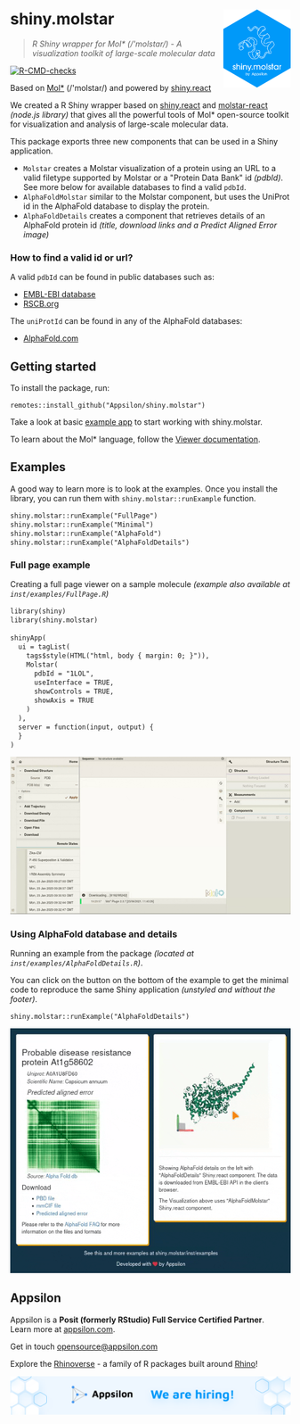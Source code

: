 # shiny.molstar <a href="https://appsilon.github.io/shiny.molstar/"><img src="man/figures/logo.svg" align="right" alt="data.validator logo" style="height: 140px;"></a>

> _R Shiny wrapper for Mol* (/'molstar/) - A visualization toolkit of large-scale molecular data_

<!-- badges: start -->
[![R-CMD-checks](https://github.com/Appsilon/shiny.molstar/actions/workflows/ci.yml/badge.svg)](https://github.com/Appsilon/shiny.molstar/actions/workflows/ci.yml)
<!-- badges: end -->

Based on [Mol*](https://molstar.org) (/'molstar/) and powered by [shiny.react](https://appsilon.github.io/shiny.react/)

We created a R Shiny wrapper based on [shiny.react](https://appsilon.github.io/shiny.react/) and [molstar-react](https://www.npmjs.com/package/molstar-react) _(node.js library)_ that gives all the powerful tools of Mol* open-source toolkit for visualization and analysis of large-scale molecular data.

This package exports three new components that can be used in a Shiny application.

* `Molstar` creates a Molstar visualization of a protein using an URL to a valid filetype supported by Molstar or a "Protein Data Bank" id _(pdbId)_. See more below for available databases to find a valid `pdbId`.
* `AlphaFoldMolstar` similar to the Molstar component, but uses the UniProt id in the AlphaFold database to display the protein.
* `AlphaFoldDetails` creates a component that retrieves details of an AlphaFold protein id _(title, download links and a Predict Aligned Error image)_

### How to find a valid id or url?

A valid `pdbId` can be found in public databases such as:

* [EMBL-EBI database](https://www.ebi.ac.uk/pdbe/entry/search/index/)
* [RSCB.org](https://www.rcsb.org/)

The `uniProtId` can be found in any of the AlphaFold databases:

* [AlphaFold.com](https://alphafold.com/)

## Getting started

To install the package, run:

```{R}
remotes::install_github("Appsilon/shiny.molstar")
```

Take a look at basic [example app](https://github.com/Appsilon/shiny.molstar/blob/main/inst/examples/Minimal.R) to start working with shiny.molstar.

To learn about the Mol* language, follow the [Viewer documentation](https://molstar.org/viewer-docs/).

## Examples

A good way to learn more is to look at the examples. Once you install the library, you can run them with `shiny.molstar::runExample` function.

```{R}
shiny.molstar::runExample("FullPage")
shiny.molstar::runExample("Minimal")
shiny.molstar::runExample("AlphaFold")
shiny.molstar::runExample("AlphaFoldDetails")
```

### Full page example

Creating a full page viewer on a sample molecule _(example also available at `inst/examples/FullPage.R`)_

```{R}
library(shiny)
library(shiny.molstar)

shinyApp(
  ui = tagList(
    tags$style(HTML("html, body { margin: 0; }")),
    Molstar(
      pdbId = "1LOL",
      useInterface = TRUE,
      showControls = TRUE,
      showAxis = TRUE
    )
  ),
  server = function(input, output) {
  }
)
```

![Full page example](man/figures/example.gif)

### Using AlphaFold database and details

Running an example from the package _(located at `inst/examples/AlphaFoldDetails.R`)_.

You can click on the button on the bottom of the example to get the minimal code to reproduce the same Shiny application _(unstyled and without the footer)_.

```{R}
shiny.molstar::runExample("AlphaFoldDetails")
```

![AlphaFold with details](man/figures/example2.gif)

## Appsilon

<img src="https://avatars0.githubusercontent.com/u/6096772" align="right" alt="" width="6%" />

Appsilon is a **Posit (formerly RStudio) Full Service Certified Partner**.<br/>
Learn more at [appsilon.com](https://appsilon.com).

Get in touch [opensource@appsilon.com](mailto:opensource@appsilon.com)

Explore the [Rhinoverse](https://rhinoverse.dev) - a family of R packages built around [Rhino](https://appsilon.github.io/rhino/)!

<a href = "https://appsilon.com/careers/" target="_blank"><img src="https://raw.githubusercontent.com/Appsilon/website-cdn/gh-pages/WeAreHiring1.png" alt="We are hiring!"/></a>
